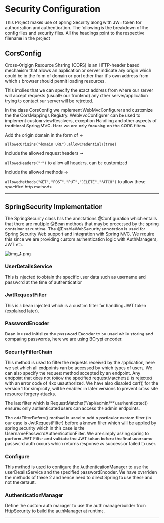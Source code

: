 # Security Configuration

This Project makes use of Spring Security along with JWT token for authorization and authentication. The following is the breakdown of the config files and security files. All the headings point to the respective filename in the project

## CorsConfig
Cross-Origign Resource Sharing (CORS) is an HTTP-header based mechanism that allows an application or server indicate any origin which could be in the form of domain or port other than it's own address from which a browser should permit loading resources.

This implies that we can specify the exact address from where our server will accept requests (usually our frontend) any other server/application trying to contact our server will be rejected.

In the class CorsConfig we implement WebMvcConfigurer and customize the the CorsMappings Registry. WebMvcConfigurer can be used to implement custom viewResolvers, exception Handling and other aspects of traditional Spring MVC. Here we are only focusing on the CORS filters. 

Add the origin domain in the form of -> 

```allowedOrigins("domain URL").allowCredentials(true) ```

Include the allowed request headers ->

```allowedHeaders("*")``` to allow all headers, can be customized


Include the allowed methods ->

```allowedMethods("GET","POST","PUT","DELETE","PATCH")``` to allow these specified http methods

---

## SpringSecurity Implementation

The SpringSecurity class has the annotations @Configuration which entails that there are multiple @Bean methods that may be processed by the spring container at runtime. The @EnableWebSecurity annotation is used for Spring Security Web support and integration with Spring MVC. We require this since we are providing custom authentication logic with AuthManagers, JWT etc.

![img_4.png](img_4.png)

### UserDetailsService
This is injected to obtain the specific user data such as username and password at the time of authentication

### JwtRequestFilter 
This is a bean injected which is a custom filter for handling JWT token (explained later).

### PasswordEncoder
Bean is used initialize the password Encoder to be used while storing and comparing passwords, here we are using BCrypt encoder.

### SecurityFilterChain
This method is used to filter the requests received by the application, here we set which all endpoints can be accessed by which types of users. We can also specify the request method accepted by an endpoint. Any endpoint that does not follow the specified requestMatchers() is rejected with an error code of 4xx unauthorized.
We have also disabled csrf() for the version 1 for simplicity, will be enabled in later versions to prevent cross site resource forgery attacks.

The last filter which is RequestMatcher("/api/admin/**).authenticated() ensures only authenticated users can access the admin endpoints.

The addFilterBefore() method is used to add a particular custom filter (in our case is JwtRequestFilter) before a known filter which will be applied by spring security which in this case is the UsernamePasswordAuthenticationFilter.
We are simply asking spring to perform JWT Filter and validate the JWT token before the final username password auth occurs which returns response as success or failed to user.

### Configure
This method is used to configure the AuthenticationManager to use the userDetailsService and the specified passwordEncoder. We have overriden the methods of these 2 and hence need to direct Spring to use these and not the default.

### AuthenticationManager
Define the custom auth manager to use the auth managerbuilder from HttpSecurity to build the authManager at runtime.

---

